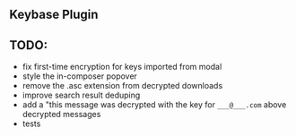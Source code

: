 ## Keybase Plugin

TODO:
-----

* fix first-time encryption for keys imported from modal
* style the in-composer popover
* remove the .asc extension from decrypted downloads
* improve search result deduping
* add a "this message was decrypted with the key for `___@___.com` above decrypted messages
* tests
